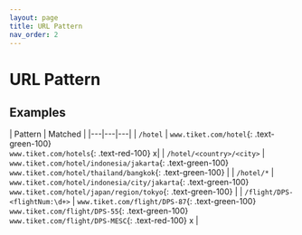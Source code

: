 ```yaml
---
layout: page
title: URL Pattern
nav_order: 2
---
```


# URL Pattern

## Examples

| Pattern | Matched |
|---|---|---|
| `/hotel` | `www.tiket.com/hotel`{: .text-green-100}<br>`www.tiket.com/hotels`{: .text-red-100} x|
| `/hotel/<country>/<city>` | `www.tiket.com/hotel/indonesia/jakarta`{: .text-green-100}<br>`www.tiket.com/hotel/thailand/bangkok`{: .text-green-100}   |
| `/hotel/*` | `www.tiket.com/hotel/indonesia/city/jakarta`{: .text-green-100}<br>`www.tiket.com/hotel/japan/region/tokyo`{: .text-green-100} | 
| `/flight/DPS-<flightNum:\d+>` | `www.tiket.com/flight/DPS-87`{: .text-green-100}<br>`www.tiket.com/flight/DPS-55`{: .text-green-100}<br>`www.tiket.com/flight/DPS-MESC`{: .text-red-100} x |



